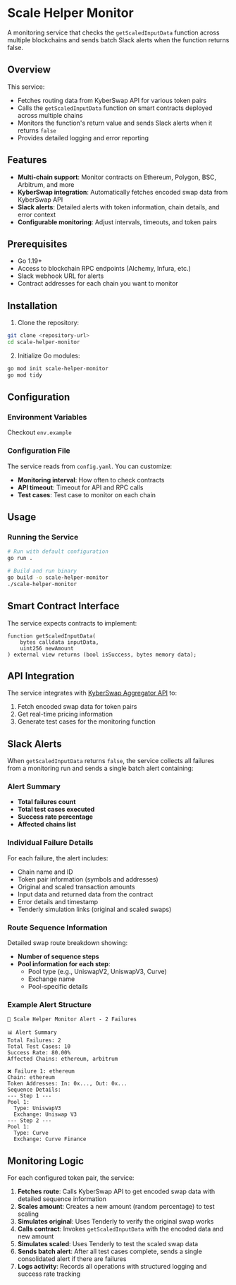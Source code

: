 # Scale Helper Monitor

A monitoring service that checks the `getScaledInputData` function across multiple blockchains and sends batch Slack alerts when the function returns false.

## Overview

This service:

- Fetches routing data from KyberSwap API for various token pairs
- Calls the `getScaledInputData` function on smart contracts deployed across multiple chains
- Monitors the function's return value and sends Slack alerts when it returns `false`
- Provides detailed logging and error reporting

## Features

- **Multi-chain support**: Monitor contracts on Ethereum, Polygon, BSC, Arbitrum, and more
- **KyberSwap integration**: Automatically fetches encoded swap data from KyberSwap API
- **Slack alerts**: Detailed alerts with token information, chain details, and error context
- **Configurable monitoring**: Adjust intervals, timeouts, and token pairs

## Prerequisites

- Go 1.19+
- Access to blockchain RPC endpoints (Alchemy, Infura, etc.)
- Slack webhook URL for alerts
- Contract addresses for each chain you want to monitor

## Installation

1. Clone the repository:

```bash
git clone <repository-url>
cd scale-helper-monitor
```

2. Initialize Go modules:

```bash
go mod init scale-helper-monitor
go mod tidy
```

## Configuration

### Environment Variables

Checkout `env.example`

### Configuration File

The service reads from `config.yaml`. You can customize:

- **Monitoring interval**: How often to check contracts
- **API timeout**: Timeout for API and RPC calls
- **Test cases**: Test case to monitor on each chain

## Usage

### Running the Service

```bash
# Run with default configuration
go run .

# Build and run binary
go build -o scale-helper-monitor
./scale-helper-monitor
```

## Smart Contract Interface

The service expects contracts to implement:

```solidity
function getScaledInputData(
    bytes calldata inputData,
    uint256 newAmount
) external view returns (bool isSuccess, bytes memory data);
```

## API Integration

The service integrates with [KyberSwap Aggregator API](https://docs.kyberswap.com/kyberswap-solutions/kyberswap-aggregator/aggregator-api-specification/evm-swaps) to:

1. Fetch encoded swap data for token pairs
2. Get real-time pricing information
3. Generate test cases for the monitoring function

## Slack Alerts

When `getScaledInputData` returns `false`, the service collects all failures from a monitoring run and sends a single batch alert containing:

### Alert Summary

- **Total failures count**
- **Total test cases executed**
- **Success rate percentage**
- **Affected chains list**

### Individual Failure Details

For each failure, the alert includes:

- Chain name and ID
- Token pair information (symbols and addresses)
- Original and scaled transaction amounts
- Input data and returned data from the contract
- Error details and timestamp
- Tenderly simulation links (original and scaled swaps)

### Route Sequence Information

Detailed swap route breakdown showing:

- **Number of sequence steps**
- **Pool information for each step**:
  - Pool type (e.g., UniswapV2, UniswapV3, Curve)
  - Exchange name
  - Pool-specific details

### Example Alert Structure

```
🚨 Scale Helper Monitor Alert - 2 Failures

📊 Alert Summary
Total Failures: 2
Total Test Cases: 10
Success Rate: 80.00%
Affected Chains: ethereum, arbitrum

❌ Failure 1: ethereum
Chain: ethereum
Token Addresses: In: 0x..., Out: 0x...
Sequence Details:
--- Step 1 ---
Pool 1:
  Type: UniswapV3
  Exchange: Uniswap V3
--- Step 2 ---
Pool 1:
  Type: Curve
  Exchange: Curve Finance
```

## Monitoring Logic

For each configured token pair, the service:

1. **Fetches route**: Calls KyberSwap API to get encoded swap data with detailed sequence information
2. **Scales amount**: Creates a new amount (random percentage) to test scaling
3. **Simulates original**: Uses Tenderly to verify the original swap works
4. **Calls contract**: Invokes `getScaledInputData` with the encoded data and new amount
5. **Simulates scaled**: Uses Tenderly to test the scaled swap data
6. **Sends batch alert**: After all test cases complete, sends a single consolidated alert if there are failures
7. **Logs activity**: Records all operations with structured logging and success rate tracking
